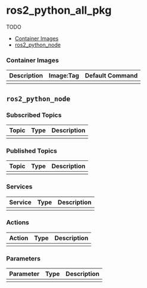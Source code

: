 # ros2_python_all_pkg

TODO

- [Container Images](#container-images)
- [ros2_python_node](#ros2_python_node)


### Container Images

| Description | Image:Tag | Default Command |
| --- | --- | -- |
|  |  |  |


## `ros2_python_node`

### Subscribed Topics

| Topic | Type | Description |
| --- | --- | --- |
|  |  |  |

### Published Topics

| Topic | Type | Description |
| --- | --- | --- |
|  |  |  |

### Services

| Service | Type | Description |
| --- | --- | --- |
|  |  |  |

### Actions

| Action | Type | Description |
| --- | --- | --- |
|  |  |  |

### Parameters

| Parameter | Type | Description |
| --- | --- | --- |
|  |  |  |
